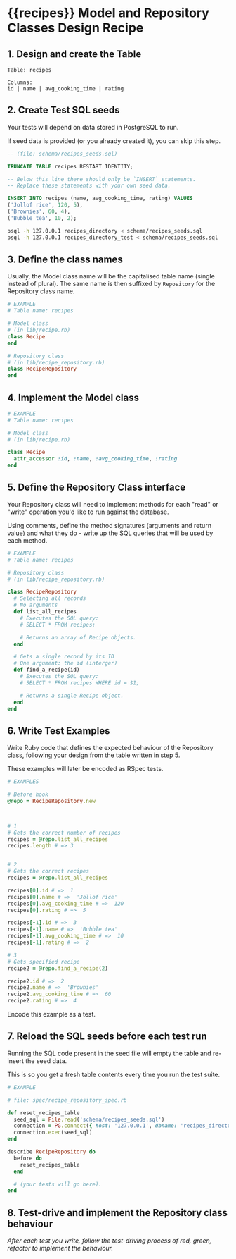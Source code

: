 # {{recipes}} Model and Repository Classes Design Recipe

## 1. Design and create the Table

```
Table: recipes

Columns:
id | name | avg_cooking_time | rating
```

## 2. Create Test SQL seeds

Your tests will depend on data stored in PostgreSQL to run.

If seed data is provided (or you already created it), you can skip this step.

```sql
-- (file: schema/recipes_seeds.sql)

TRUNCATE TABLE recipes RESTART IDENTITY; 

-- Below this line there should only be `INSERT` statements.
-- Replace these statements with your own seed data.

INSERT INTO recipes (name, avg_cooking_time, rating) VALUES 
('Jollof rice', 120, 5),
('Brownies', 60, 4),
('Bubble tea', 10, 2);

```

```bash
psql -h 127.0.0.1 recipes_directory < schema/recipes_seeds.sql
psql -h 127.0.0.1 recipes_directory_test < schema/recipes_seeds.sql
```

## 3. Define the class names

Usually, the Model class name will be the capitalised table name (single instead of plural). The same name is then suffixed by `Repository` for the Repository class name.

```ruby
# EXAMPLE
# Table name: recipes

# Model class
# (in lib/recipe.rb)
class Recipe
end

# Repository class
# (in lib/recipe_repository.rb)
class RecipeRepository
end
```

## 4. Implement the Model class

```ruby
# EXAMPLE
# Table name: recipes

# Model class
# (in lib/recipe.rb)

class Recipe
  attr_accessor :id, :name, :avg_cooking_time, :rating
end
```

## 5. Define the Repository Class interface

Your Repository class will need to implement methods for each "read" or "write" operation you'd like to run against the database.

Using comments, define the method signatures (arguments and return value) and what they do - write up the SQL queries that will be used by each method.

```ruby
# EXAMPLE
# Table name: recipes

# Repository class
# (in lib/recipe_repository.rb)

class RecipeRepository
  # Selecting all records
  # No arguments
  def list_all_recipes
    # Executes the SQL query:
    # SELECT * FROM recipes;

    # Returns an array of Recipe objects.
  end

  # Gets a single record by its ID
  # One argument: the id (interger)
  def find_a_recipe(id)
    # Executes the SQL query:
    # SELECT * FROM recipes WHERE id = $1;

    # Returns a single Recipe object.
  end
end
```

## 6. Write Test Examples

Write Ruby code that defines the expected behaviour of the Repository class, following your design from the table written in step 5.

These examples will later be encoded as RSpec tests.


```ruby
# EXAMPLES

# Before hook
@repo = RecipeRepository.new



# 1
# Gets the correct number of recipes
recipes = @repo.list_all_recipes
recipes.length # => 3


# 2
# Gets the correct recipes
recipes = @repo.list_all_recipes

recipes[0].id # =>  1
recipes[0].name # =>  'Jollof rice'
recipes[0].avg_cooking_time # =>  120
recipes[0].rating # =>  5

recipes[-1].id # =>  3
recipes[-1].name # =>  'Bubble tea'
recipes[-1].avg_cooking_time # =>  10
recipes[-1].rating # =>  2

# 3
# Gets specified recipe
recipe2 = @repo.find_a_recipe(2)

recipe2.id # =>  2
recipe2.name # =>  'Brownies'
recipe2.avg_cooking_time # =>  60
recipe2.rating # =>  4

```

Encode this example as a test.

## 7. Reload the SQL seeds before each test run

Running the SQL code present in the seed file will empty the table and re-insert the seed data.

This is so you get a fresh table contents every time you run the test suite.

```ruby
# EXAMPLE

# file: spec/recipe_repository_spec.rb

def reset_recipes_table
  seed_sql = File.read('schema/recipes_seeds.sql')
  connection = PG.connect({ host: '127.0.0.1', dbname: 'recipes_directory_test' })
  connection.exec(seed_sql)
end

describe RecipeRepository do
  before do 
    reset_recipes_table
  end

  # (your tests will go here).
end
```

## 8. Test-drive and implement the Repository class behaviour

_After each test you write, follow the test-driving process of red, green, refactor to implement the behaviour._